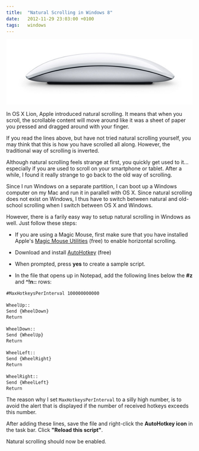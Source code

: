 ```yaml
---
title:  "Natural Scrolling in Windows 8"
date:	2012-11-29 23:03:00 +0100
tags: 	windows
---
```



![Apple Mouse](/assets/blog/2012-11-29-mouse.jpg)


In OS X Lion, Apple introduced natural scrolling. It means that when you scroll,
the scrollable content will move around like it was a sheet of paper you pressed
and dragged around with your finger. 

If you read the lines above, but have not tried natural scrolling yourself, you
may think that this is how you have scrolled all along. However, the traditional
way of scrolling is inverted.

Although natural scrolling feels strange at first, you quickly get used to it...
especially if you are used to scroll on your smartphone or tablet. After a while,
I found it really strange to go back to the old way of scrolling.

Since I run Windows on a separate partition, I can boot up a Windows computer on
my Mac and run it in parallell with OS X. Since natural scrolling does not exist
on Windows, I thus have to switch between natural and old-school scrolling when I
switch between OS X and Windows.

However, there is a farily easy way to setup natural scrolling in Windows as well.
Just follow these steps:

* If you are using a Magic Mouse, first make sure that you have installed Apple's
[Magic Mouse Utilities](http://www.trackpadmagic.com/magic-mouse/download) (free)
to enable horizontal scrolling.

* Download and install [AutoHotkey](http://download.cnet.com/AutoHotkey-L/3000-2084_4-10279446.html) (free)

* When prompted, press **yes** to create a sample script.

* In the file that opens up in Notepad, add the following lines below the **#z**
and **^!n::** rows:


```text
#MaxHotkeysPerInterval 100000000000

WheelUp::
Send {WheelDown}
Return

WheelDown::
Send {WheelUp}
Return

WheelLeft::
Send {WheelRight}
Return

WheelRight::
Send {WheelLeft}
Return
```


The reason why I set `MaxHotkeysPerInterval` to a silly high number, is to avoid
the alert that is displayed if the number of received hotkeys exceeds this number.

After adding these lines, save the file and right-click the **AutoHotkey icon**
in the task bar. Click **"Reload this script"**.

Natural scrolling should now be enabled.